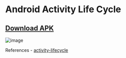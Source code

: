 # Android Activity Life Cycle

## [Download APK](https://github.com/rizwansoaib/Android_ALC/releases/download/v1/ACL.apk)

![image](https://user-images.githubusercontent.com/29729380/234488560-05fcf0d4-b1c1-4886-912a-51756829fb29.png)

References - [activity-lifecycle](https://developer.android.com/guide/components/activities/activity-lifecycle)
